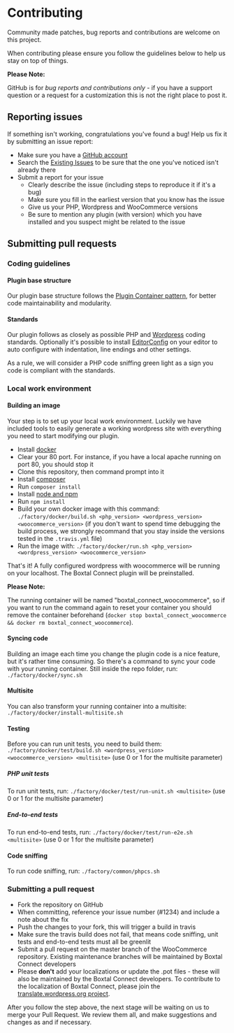 # Contributing

Community made patches, bug reports and contributions are welcome on this project.

When contributing please ensure you follow the guidelines below to help us stay on top of things.

__Please Note:__

GitHub is for _bug reports and contributions only_ - if you have a support question or a request for a customization this is not the right place to post it.

## Reporting issues

If something isn't working, congratulations you've found a bug! Help us fix it by submitting an issue report:

* Make sure you have a [GitHub account](https://github.com/signup/free)
* Search the [Existing Issues](https://github.com/Boxtale/boxtal-connect-woocommerce/issues) to be sure that the one you've noticed isn't already there
* Submit a report for your issue
  * Clearly describe the issue (including steps to reproduce it if it's a bug)
  * Make sure you fill in the earliest version that you know has the issue
  * Give us your PHP, Wordpress and WooCommerce versions
  * Be sure to mention any plugin (with version) which you have installed and you suspect might be related to the issue

## Submitting pull requests

### Coding guidelines

#### Plugin base structure

Our plugin base structure follows the [Plugin Container pattern](https://www.smashingmagazine.com/2015/05/how-to-use-autoloading-and-a-plugin-container-in-wordpress-plugins/), for better code maintainability and modularity.

#### Standards

Our plugin follows as closely as possible PHP and [Wordpress](https://make.wordpress.org/core/handbook/coding-standards/php/) coding standards. Optionally it's possible to install [EditorConfig](http://editorconfig.org/) on your editor to auto configure with indentation, line endings and other settings.

As a rule, we will consider a PHP code sniffing green light as a sign you code is compliant with the standards.

### Local work environment

#### Building an image

Your step is to set up your local work environment. Luckily we have included tools to easily generate a working wordpress site with everything you need to start modifying our plugin.
* Install [docker](https://www.docker.com/)
* Clear your 80 port. For instance, if you have a local apache running on port 80, you should stop it
* Clone this repository, then command prompt into it
* Install [composer](https://getcomposer.org/)
* Run `composer install`
* Install [node and npm](https://docs.npmjs.com/getting-started/installing-node#installing-npm-from-the-nodejs-site)
* Run `npm install`
* Build your own docker image with this command: `./factory/docker/build.sh <php_version> <wordpress_version> <woocommerce_version>` (if you don't want to spend time debugging the build process, we strongly recommand that you stay inside the versions tested in the `.travis.yml` file)
* Run the image with: 
`./factory/docker/run.sh <php_version> <wordpress_version> <woocommerce_version>`


That's it! A fully configured wordpress with woocommerce will be running on your localhost. The Boxtal Connect plugin will be preinstalled.

__Please Note:__

The running container will be named "boxtal_connect_woocommerce", so if you want to run the command again to reset your container you should remove the container beforehand (`docker stop boxtal_connect_woocommerce && docker rm boxtal_connect_woocommerce`).

#### Syncing code

Building an image each time you change the plugin code is a nice feature, but it's rather time consuming. So there's a command to sync your code with your running container. Still inside the repo folder, run: `./factory/docker/sync.sh`

#### Multisite

You can also transform your running container into a multisite: `./factory/docker/install-multisite.sh`

#### Testing

Before you can run unit tests, you need to build them: `./factory/docker/test/build.sh <wordpress_version> <woocommerce_version> <multisite>` (use 0 or 1 for the multisite parameter)

##### PHP unit tests

To run unit tests, run: `./factory/docker/test/run-unit.sh <multisite>` (use 0 or 1 for the multisite parameter)

##### End-to-end tests

To run end-to-end tests, run: `./factory/docker/test/run-e2e.sh <multisite>` (use 0 or 1 for the multisite parameter)

#### Code sniffing

To run code sniffing, run: `./factory/common/phpcs.sh`

### Submitting a pull request

* Fork the repository on GitHub
* When committing, reference your issue number (#1234) and include a note about the fix
* Push the changes to your fork, this will trigger a build in travis
* Make sure the travis build does not fail, that means code sniffing, unit tests and end-to-end tests must all be greenlit
* Submit a pull request on the master branch of the WooCommerce repository. Existing maintenance branches will be maintained by Boxtal Connect developers
* Please **don't** add your localizations or update the .pot files - these will also be maintained by the Boxtal Connect developers. To contribute to the localization of Boxtal Connect, please join the [translate.wordpress.org project](https://translate.wordpress.org/projects/wp-plugins/boxtal-connect).

After you follow the step above, the next stage will be waiting on us to merge your Pull Request. We review them all, and make suggestions and changes as and if necessary.






